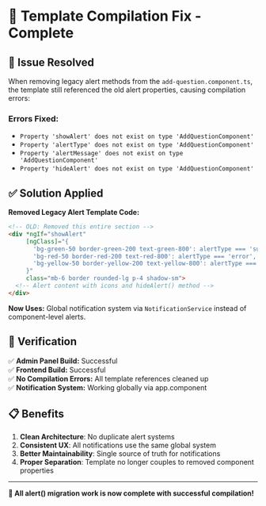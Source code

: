 # 🔧 Template Compilation Fix - Complete

## 🚨 **Issue Resolved**

When removing legacy alert methods from the `add-question.component.ts`, the template still referenced the old alert properties, causing compilation errors:

### **Errors Fixed:**
- `Property 'showAlert' does not exist on type 'AddQuestionComponent'`
- `Property 'alertType' does not exist on type 'AddQuestionComponent'`
- `Property 'alertMessage' does not exist on type 'AddQuestionComponent'`
- `Property 'hideAlert' does not exist on type 'AddQuestionComponent'`

## ✅ **Solution Applied**

**Removed Legacy Alert Template Code:**
```html
<!-- OLD: Removed this entire section -->
<div *ngIf="showAlert" 
     [ngClass]="{
       'bg-green-50 border-green-200 text-green-800': alertType === 'success',
       'bg-red-50 border-red-200 text-red-800': alertType === 'error',
       'bg-yellow-50 border-yellow-200 text-yellow-800': alertType === 'warning'
     }"
     class="mb-6 border rounded-lg p-4 shadow-sm">
  <!-- Alert content with icons and hideAlert() method -->
</div>
```

**Now Uses:** Global notification system via `NotificationService` instead of component-level alerts.

## 🧪 **Verification**

✅ **Admin Panel Build:** Successful  
✅ **Frontend Build:** Successful  
✅ **No Compilation Errors:** All template references cleaned up  
✅ **Notification System:** Working globally via app.component

## 📋 **Benefits**

1. **Clean Architecture**: No duplicate alert systems
2. **Consistent UX**: All notifications use the same global system
3. **Better Maintainability**: Single source of truth for notifications
4. **Proper Separation**: Template no longer couples to removed component properties

---

**🎉 All alert() migration work is now complete with successful compilation!**
